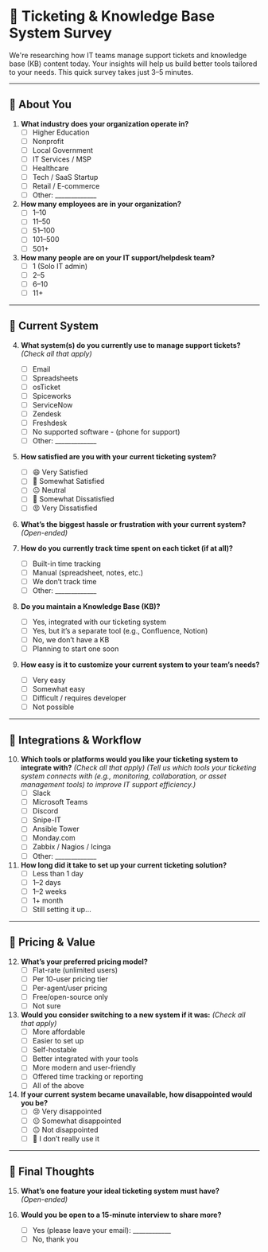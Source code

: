 # 📝 Ticketing & Knowledge Base System Survey

We're researching how IT teams manage support tickets and knowledge base (KB) content today. Your insights will help us build better tools tailored to your needs. This quick survey takes just 3–5 minutes.

---

## 👤 About You

1. **What industry does your organization operate in?**
   - [ ] Higher Education
   - [ ] Nonprofit
   - [ ] Local Government
   - [ ] IT Services / MSP
   - [ ] Healthcare
   - [ ] Tech / SaaS Startup
   - [ ] Retail / E-commerce
   - [ ] Other: _____________

2. **How many employees are in your organization?**
   - [ ] 1–10
   - [ ] 11–50
   - [ ] 51–100
   - [ ] 101–500
   - [ ] 501+

3. **How many people are on your IT support/helpdesk team?**
   - [ ] 1 (Solo IT admin)
   - [ ] 2–5
   - [ ] 6–10
   - [ ] 11+

---

## 🎫 Current System

4. **What system(s) do you currently use to manage support tickets?**  
   _(Check all that apply)_
   - [ ] Email
   - [ ] Spreadsheets
   - [ ] osTicket
   - [ ] Spiceworks
   - [ ] ServiceNow
   - [ ] Zendesk
   - [ ] Freshdesk
   - [ ] No supported software - (phone for support)
   - [ ] Other: _____________

5. **How satisfied are you with your current ticketing system?**
   - [ ] 😄 Very Satisfied
   - [ ] 🙂 Somewhat Satisfied
   - [ ] 😐 Neutral
   - [ ] 🙁 Somewhat Dissatisfied
   - [ ] 😡 Very Dissatisfied

6. **What’s the biggest hassle or frustration with your current system?**  
   _(Open-ended)_

7. **How do you currently track time spent on each ticket (if at all)?**
   - [ ] Built-in time tracking
   - [ ] Manual (spreadsheet, notes, etc.)
   - [ ] We don’t track time
   - [ ] Other: _____________

8. **Do you maintain a Knowledge Base (KB)?**
   - [ ] Yes, integrated with our ticketing system
   - [ ] Yes, but it’s a separate tool (e.g., Confluence, Notion)
   - [ ] No, we don’t have a KB
   - [ ] Planning to start one soon

9. **How easy is it to customize your current system to your team’s needs?**
   - [ ] Very easy
   - [ ] Somewhat easy
   - [ ] Difficult / requires developer
   - [ ] Not possible

---

## 🔌 Integrations & Workflow

10. **Which tools or platforms would you like your ticketing system to integrate with?**
    _(Check all that apply)_
    _(Tell us which tools your ticketing system connects with (e.g., monitoring, collaboration, or asset management tools) to improve IT support efficiency.)_
    - [ ] Slack
    - [ ] Microsoft Teams
    - [ ] Discord
    - [ ] Snipe-IT
    - [ ] Ansible Tower
    - [ ] Monday.com
    - [ ] Zabbix / Nagios / Icinga
    - [ ] Other: _____________

12. **How long did it take to set up your current ticketing solution?**
    - [ ] Less than 1 day
    - [ ] 1–2 days
    - [ ] 1–2 weeks
    - [ ] 1+ month
    - [ ] Still setting it up…

---

## 💸 Pricing & Value

12. **What’s your preferred pricing model?**
    - [ ] Flat-rate (unlimited users)
    - [ ] Per 10-user pricing tier
    - [ ] Per-agent/user pricing
    - [ ] Free/open-source only
    - [ ] Not sure

13. **Would you consider switching to a new system if it was:**
    _(Check all that apply)_
    - [ ] More affordable
    - [ ] Easier to set up
    - [ ] Self-hostable
    - [ ] Better integrated with your tools
    - [ ] More modern and user-friendly
    - [ ] Offered time tracking or reporting
    - [ ] All of the above

14. **If your current system became unavailable, how disappointed would you be?**
    - [ ] 😢 Very disappointed
    - [ ] 😐 Somewhat disappointed
    - [ ] 😐 Not disappointed
    - [ ] 🤷 I don’t really use it

---

## 🙋 Final Thoughts

15. **What’s one feature your ideal ticketing system must have?**  
    _(Open-ended)_

16. **Would you be open to a 15-minute interview to share more?**
    - [ ] Yes (please leave your email): ____________
    - [ ] No, thank you
